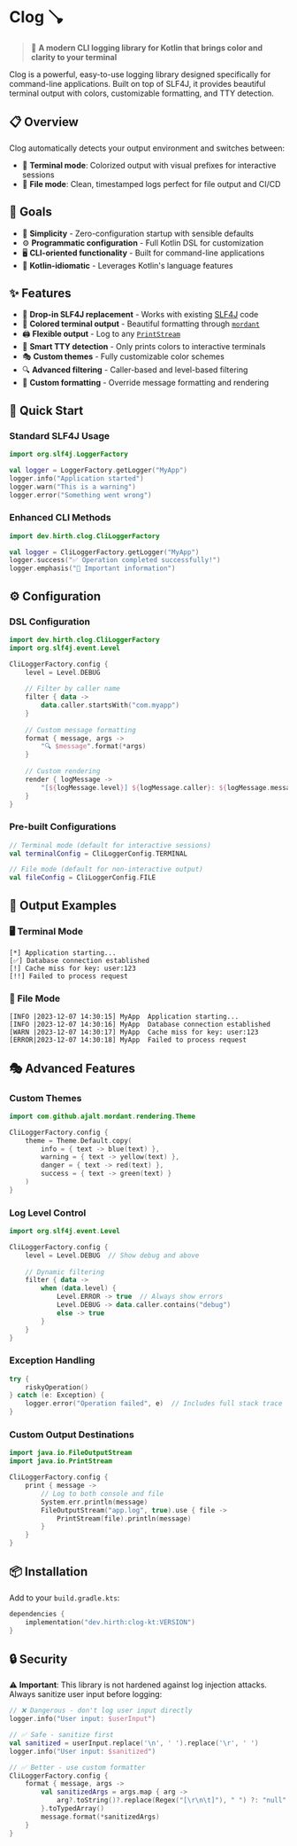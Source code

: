Clog 🪠
=======

> 🚀 **A modern CLI logging library for Kotlin that brings color and clarity to your terminal**

Clog is a powerful, easy-to-use logging library designed specifically for command-line applications. Built on top of SLF4J, it provides beautiful terminal output with colors, customizable formatting, and TTY detection.

## 📋 Overview

Clog automatically detects your output environment and switches between:
- 🎨 **Terminal mode**: Colorized output with visual prefixes for interactive sessions
- 📄 **File mode**: Clean, timestamped logs perfect for file output and CI/CD

## 🎯 Goals

- 🎯 **Simplicity** - Zero-configuration startup with sensible defaults
- ⚙️ **Programmatic configuration** - Full Kotlin DSL for customization
- 🖥️ **CLI-oriented functionality** - Built for command-line applications
- 🦾 **Kotlin-idiomatic** - Leverages Kotlin's language features

## ✨ Features

- 🔧 **Drop-in SLF4J replacement** - Works with existing [SLF4J](https://www.slf4j.org/) code
- 🎨 **Colored terminal output** - Beautiful formatting through [`mordant`](https://github.com/ajalt/mordant)
- 🖨️ **Flexible output** - Log to any [`PrintStream`](https://docs.oracle.com/en/java/javase/24/docs/api/java.base/java/io/PrintStream.html)
- 🤖 **Smart TTY detection** - Only prints colors to interactive terminals
- 🎭 **Custom themes** - Fully customizable color schemes
- 🔍 **Advanced filtering** - Caller-based and level-based filtering
- 📝 **Custom formatting** - Override message formatting and rendering

## 🚀 Quick Start

### Standard SLF4J Usage

```kotlin
import org.slf4j.LoggerFactory

val logger = LoggerFactory.getLogger("MyApp")
logger.info("Application started")
logger.warn("This is a warning")
logger.error("Something went wrong")
```

### Enhanced CLI Methods

```kotlin
import dev.hirth.clog.CliLoggerFactory

val logger = CliLoggerFactory.getLogger("MyApp")
logger.success("✅ Operation completed successfully!")
logger.emphasis("📢 Important information")
```

## ⚙️ Configuration

### DSL Configuration

```kotlin
import dev.hirth.clog.CliLoggerFactory
import org.slf4j.event.Level

CliLoggerFactory.config {
    level = Level.DEBUG
    
    // Filter by caller name
    filter { data -> 
        data.caller.startsWith("com.myapp") 
    }
    
    // Custom message formatting
    format { message, args ->
        "🔍 $message".format(*args)
    }
    
    // Custom rendering
    render { logMessage ->
        "[${logMessage.level}] ${logMessage.caller}: ${logMessage.message}"
    }
}
```

### Pre-built Configurations

```kotlin
// Terminal mode (default for interactive sessions)
val terminalConfig = CliLoggerConfig.TERMINAL

// File mode (default for non-interactive output)
val fileConfig = CliLoggerConfig.FILE
```

## 🎨 Output Examples

### 🖥️ Terminal Mode
```
[*] Application starting...
[✅] Database connection established
[!] Cache miss for key: user:123
[!!] Failed to process request
```

### 📄 File Mode
```
[INFO |2023-12-07 14:30:15] MyApp  Application starting...
[INFO |2023-12-07 14:30:16] MyApp  Database connection established  
[WARN |2023-12-07 14:30:17] MyApp  Cache miss for key: user:123
[ERROR|2023-12-07 14:30:18] MyApp  Failed to process request
```

## 🎭 Advanced Features

### Custom Themes

```kotlin
import com.github.ajalt.mordant.rendering.Theme

CliLoggerFactory.config {
    theme = Theme.Default.copy(
        info = { text -> blue(text) },
        warning = { text -> yellow(text) },
        danger = { text -> red(text) },
        success = { text -> green(text) }
    )
}
```

### Log Level Control

```kotlin
import org.slf4j.event.Level

CliLoggerFactory.config {
    level = Level.DEBUG  // Show debug and above
    
    // Dynamic filtering
    filter { data ->
        when (data.level) {
            Level.ERROR -> true  // Always show errors
            Level.DEBUG -> data.caller.contains("debug")
            else -> true
        }
    }
}
```

### Exception Handling

```kotlin
try {
    riskyOperation()
} catch (e: Exception) {
    logger.error("Operation failed", e)  // Includes full stack trace
}
```

### Custom Output Destinations

```kotlin
import java.io.FileOutputStream
import java.io.PrintStream

CliLoggerFactory.config {
    print { message ->
        // Log to both console and file
        System.err.println(message)
        FileOutputStream("app.log", true).use { file ->
            PrintStream(file).println(message)
        }
    }
}
```

## 📦 Installation

Add to your `build.gradle.kts`:

```kotlin
dependencies {
    implementation("dev.hirth:clog-kt:VERSION")
}
```

## 🔒 Security

⚠️ **Important**: This library is not hardened against log injection attacks. Always sanitize user input before logging:

```kotlin
// ❌ Dangerous - don't log user input directly
logger.info("User input: $userInput")

// ✅ Safe - sanitize first
val sanitized = userInput.replace('\n', ' ').replace('\r', ' ')
logger.info("User input: $sanitized")

// ✅ Better - use custom formatter
CliLoggerFactory.config {
    format { message, args ->
        val sanitizedArgs = args.map { arg ->
            arg?.toString()?.replace(Regex("[\r\n\t]"), " ") ?: "null"
        }.toTypedArray()
        message.format(*sanitizedArgs)
    }
}
```
